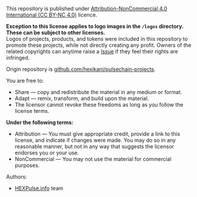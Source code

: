 This repository is published under [Attribution-NonCommercial 4.0 International (CC BY-NC 4.0)](https://creativecommons.org/licenses/by-nc/4.0/) licence.

**Exception to this license applies to logo images in the `/logos` directory. These can be subject to other licenses.**  
Logos of projects, products, and tokens were included in this repository to promote these projects, while not directly creating any profit.
Owners of the related copyrights can anytime raise a [Issue](https://github.com/hexikani/pulsechain-projects/issues/new) if they feel their rights are infringed.

Origin repository is [github.com/hexikani/pulsechain-projects](https://github.com/hexikani/pulsechain-projects).

You are free to:
- Share — copy and redistribute the material in any medium or format.
- Adapt — remix, transform, and build upon the material.
- The licensor cannot revoke these freedoms as long as you follow the license terms.

**Under the following terms:**
- Attribution — You must give appropriate credit, provide a link to this license, and indicate if changes were made. You may do so in any reasonable manner, but not in any way that suggests the licensor endorses you or your use.
- NonCommercial — You may not use the material for commercial purposes.

Authors:
- [HEXPulse.info](https://hexpulse.info) team

